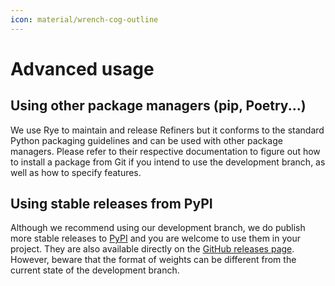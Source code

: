```yaml
---
icon: material/wrench-cog-outline
---
```


# Advanced usage

## Using other package managers (pip, Poetry...)

We use Rye to maintain and release Refiners but it conforms to the standard Python packaging guidelines and can be used with other package managers. Please refer to their respective documentation to figure out how to install a package from Git if you intend to use the development branch, as well as how to specify features.

## Using stable releases from PyPI

Although we recommend using our development branch, we do publish more stable releases to [PyPI](https://pypi.org/project/refiners/) and you are welcome to use them in your project.
They are also available directly on the [GitHub releases page](https://github.com/finegrain-ai/refiners/releases).
However, beware that the format of weights can be different from the current state of the development branch.
